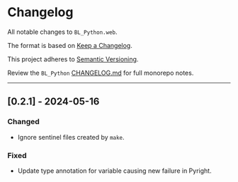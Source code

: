 # Changelog

All notable changes to `BL_Python.web`.

The format is based on [Keep a Changelog](https://keepachangelog.com/en/1.1.0/).

This project adheres to [Semantic Versioning](https://semver.org/spec/v2.0.0.html).

Review the `BL_Python` [CHANGELOG.md](https://github.com/uclahs-cds/BL_Python/blob/main/CHANGELOG.md) for full monorepo notes.

---

## [0.2.1] - 2024-05-16
### Changed
- Ignore sentinel files created by `make`.

### Fixed
- Update type annotation for variable causing new failure in Pyright.
